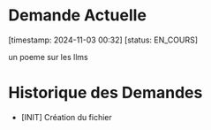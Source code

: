 # Demande Actuelle
[timestamp: 2024-11-03 00:32]
[status: EN_COURS]

un poeme sur les llms

# Historique des Demandes
- [INIT] Création du fichier
